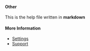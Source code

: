 #### Other

This is the help file written in **markdown**

#### More Information

- [Settings](/settings)
- [Support](/support)
